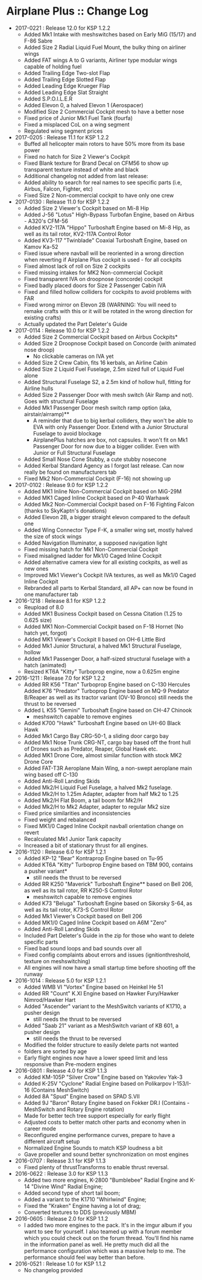 # Airplane Plus :: Change Log

* 2017-0221 : Release 12.0 for KSP 1.2.2
	- Added Mk1 Intake with meshswitches based on Early MiG (15/17) and F-86 Sabre
	- Added Size 2 Radial Liquid Fuel Mount, the bulky thing on airliner wings
	- Added FAT wings A to G variants, Airliner type modular wings capable of holding fuel
	- Added Trailing Edge Two-slot Flap
	- Added Trailing Edge Slotted Flap
	- Added Leading Edge Krueger Flap
	- Added Leading Edge Slat Straight
	- Added S.P.O.I.L.E.R
	- Added Elevon 0, a halved Elevon 1 (Aerospacer)
	- Modified Size 2 Commercial Cockpit mesh to have a better nose
	- Fixed price of Junior Mk1 Fuel Tank (fourfa)
	- Fixed a misplaced CoL on a wing segment
	- Regulated wing segment prices
* 2017-0205 : Release 11.1 for KSP 1.2.2
	- Buffed all helicopter main rotors to have 50% more from its base power
	- Fixed no hatch for Size 2 Viewer's Cockpit
	- Fixed Blank texture for Brand Decal on CFM56 to show up transparent texture instead of white and black
	- Additional changelog not added from last release:
	- Added ability to search for real names to see specific parts (i.e, Airbus, Falcon, Fighter, etc)
	- Fixed Size 2 Non-commercial cockpit to have only one crew
* 2017-0130 : Release 11.0 for KSP 1.2.2
	- Added Size 2 Viewer's Cockpit based on Mi-8 Hip
	- Added J-56 "Lotus" High-Bypass Turbofan Engine, based on Airbus 	- A320's CFM-56
	- Added KV2-117A "Hippo" Turboshaft Engine based on Mi-8 Hip, as well as its tail rotor, KV2-117A Control Rotor
	- Added KV3-117 "Twinblade" Coaxial Turboshaft Engine, based on Kamov Ka-52
	- Fixed issue where navball will be reoriented in a wrong direction when reverting if Airplane Plus cockpit is used - for all cockpits
	- Fixed almost lack of roll on Size 2 cockpits
	- Fixed missing intakes for MK2 Non-commercial Cockpit
	- Fixed transparent IVA on droopnose (concorde) cockpit
	- Fixed badly placed doors for Size 2 Passenger Cabin IVA
	- Fixed and filled hollow colliders for cockpits to avoid problems with FAR
	- Fixed wrong mirror on Elevon 2B (WARNING: You will need to remake crafts with this or it will be rotated in the wrong direction for existing crafts)
	- Actually updated the Part Deleter's Guide 
* 2017-0114 : Release 10.0 for KSP 1.2.2
	- Added Size 2 Commercial Cockpit based on Airbus Cockpits*
	- Added Size 2 Droopnose Cockpit based on Concorde (with animated nose droop)
		- No clickable cameras on IVA yet
	- Added Size 2 Crew Cabin, fits 16 kerbals, an Airline Cabin
	- Added Size 2 Liquid Fuel Fuselage, 2.5m sized full of Liquid Fuel alone
	- Added Structural Fuselage S2, a 2.5m kind of hollow hull, fitting for Airline hulls
	- Added Size 2 Passenger Door with mesh switch (Air Ramp and not). Goes with structural Fuselage
	- Added Mk1 Passenger Door mesh switch ramp option (aka, airstair/airramp)**
		- A reminder that due to big kerbal colliders, they won't be able to EVA with only Passenger Door. Extend with a Junior Structural Fuselage to avoid blockage
		- AirplanePlus hatches are box, not capsules. It won't fit on Mk1 Passenger Door for now due to a bigger collider. Even with Junior or Full Structural Fuselage
	- Added Small Nose Cone Stubby, a cute stubby nosecone
	- Added Kerbal Standard Agency as I forgot last release. Can now really be found on manufacturers tab
	- Fixed Mk2 Non-Commercial Cockpit (F-16) not showing up
* 2017-0102 : Release 9.0 for KSP 1.2.2
	- Added MK1 Inline Non-Commercial Cockpit based on MiG-29M
	- Added MK1 Caged Inline Cockpit based on P-40 Warhawk
	- Added Mk2 Non-Commercial Cockpit based on F-16 Fighting Falcon (thanks to SkyKaptn's donations)
	- Added Elevon 2B, a bigger straight elevon compared to the default one
	- Added Wing Connector Type F-K, a smaller wing set, mostly halved the size of stock wings
	- Added Navigation Illuminator, a supposed navigation light
	- Fixed missing hatch for Mk1 Non-Commercial Cockpit
	- Fixed misaligned ladder for Mk1/0 Caged Inline Cockpit
	- Added alternative camera view for all existing cockpits, as well as new ones
	- Improved Mk1 Viewer's Cockpit IVA textures, as well as Mk1/0 Caged Inline Cockpit
	- Rebranded all parts to Kerbal Standard, all AP+ can now be found in one manufacturer tab
* 2016-1218 : Release 8.1 for KSP 1.2.2
	- Reupload of 8.0
	- Added MK1 Business Cockpit based on Cessna Citation (1.25 to 0.625 size)
	- Added MK1 Non-Commercial Cockpit based on F-18 Hornet (No hatch yet, forgot)
	- Added MK1 Viewer's Cockpit II based on OH-6 Little Bird
	- Added Mk1 Junior Structural, a halved Mk1 Structural Fuselage, hollow
	- Added Mk1 Passenger Door, a half-sized structural fuselage with a hatch (animated)
	- Resized KT6A "Kitty" Turboprop engine, now a 0.625m engine
* 2016-1211 : Release 7.0 for KSP 1.2.2
	- Added RR K56 "Titan" Turboprop Engine based on C-130 Hercules
Added K76 "Predator" Turboprop Engine based on MQ-9 Predator B/Reaper as well as its tractor variant (OV-10 Bronco)
		still needs the thrust to be reversed
	- Added L K55 "Gemini" Turboshaft Engine based on CH-47 Chinook
		- meshswitch capable to remove engines
	- Added K700 "Hawk" Turboshaft Engine based on UH-60 Black Hawk
	- Added Mk1 Cargo Bay CRG-50-1, a sliding door cargo bay
	- Added Mk1 Nose Trunk CRG-NT, cargo bay based off the front hull of Drones such as Predator, Reaper, Global Hawk etc.
	- Added MK1 Drone Core, almost similar function with stock MK2 Drone Core
	- Added FAT-T3R Aeroplane Main Wing, a non-swept aeroplane main wing based off C-130
	- Added Anti-Roll Landing Skids
	- Added Mk2/H Liquid Fuel Fuselage, a halved Mk2 fuselage.
	- Added Mk2/H to 1.25m Adapter, adapter from half Mk2 to 1.25
	- Added Mk2/H Flat Boom, a tail boom for Mk2/H
	- Added Mk2/H to Mk2 Adapter, adapter to regular Mk2 size
	- Fixed price similarities and inconsistencies
	- Fixed weight and rebalanced
	- Fixed MK1/0 Caged Inline Cockpit navball orientation change on revert
	- Recalculated Mk1 Junior Tank capacity
	- Increased a bit of stationary thrust for all engines.
* 2016-1120 : Release 6.0 for KSP 1.2.1
	- Added KP-12 "Bear" Kontraprop Engine based on Tu-95
	- Added KT6A "Kitty" Turboprop Engine based on TBM 900, contains a pusher variant*
		- still needs the thrust to be reversed
	- Added RR K250 "Maverick" Turboshaft Engine** based on Bell 206, as well as its tail rotor, RR K250-S Control Rotor
		- meshswitch capable to remove engines
	- Added K73 "Beluga" Turboshaft Engine based on Sikorsky S-64, as well as its tail rotor, K73-S Control Rotor
	- Added Mk1 Viewer's Cockpit based on Bell 206
	- Added MK1/0 Caged Inline Cockpit based on A6M "Zero"
	- Added Anti-Roll Landing Skids
	- Included Part Deleter's Guide in the zip for those who want to delete specific parts
	- Fixed bad sound loops and bad sounds over all
	- Fixed config complaints about errors and issues (ignitionthreshold, texture on meshswitching)
	- All engines will now have a small startup time before shooting off the runway
* 2016-1014 : Release 5.0 for KSP 1.2.1
	- Added WMB VI "Vortex" Engine based on Heinkel He 51
	- Added RR "Count" K.XI Engine based on Hawker Fury/Hawker Nimrod/Hawker Hart
	- Added "Ascender" variant to the MeshSwitch variants of K1710, a pusher design
		- still needs the thrust to be reversed
	- Added "Saab 21" variant as a MeshSwitch variant of KB 601, a pusher design
		- still needs the thrust to be reversed
	- Modified the folder structure to easily delete parts not wanted
	- folders are sorted by age
	- Early flight engines now have a lower speed limit and less responsive than Pre-modern engines
* 2016-0801 : Release 4.0 for KSP 1.1.3
	- Added KM-105P "Silver Crow" Engine based on Yakovlev Yak-3
	- Added K-25V "Cyclone" Radial Engine based on Polikarpov I-153/I-16 (Contains MeshSwitch)
	- Added 8A "Spud" Engine based on SPAD S.VII
	- Added 9J "Baron" Rotary Engine based on Fokker DR.I (Contains 	- MeshSwitch and Rotary Engine rotation)
	- Made for better tech tree support especially for early flight
	- Adjusted costs to better match other parts and economy when in career mode
	- Reconfigured engine performance curves, prepare to have a different aircraft setup
	- Normalized Engine Sounds to match KSP loudness a bit
	- Gave propeller and sound better synchronization on most engines
* 2016-0707 : Release 3.1 for KSP 1.1.3
	- Fixed plenty of thrustTransforms to enable thrust reversal.
* 2016-0622 : Release 3.0 for KSP 1.1.3
	- Added two more engines, K-2800 "Bumblebee" Radial Engine and K-14 "Divine Wind" Radial Engine;
	- Added second type of short tail boom;
	- Added a variant to the K1710 "Whirlwind" Engine;
	- Fixed the "Kraken" Engine having a lot of drag;
	- Converted textures to DDS (previously MBM)
* 2016-0605 : Release 2.0 for KSP 1.1.2
	- I added two more engines to the pack. It's in the imgur album if you want to see for yourself. I also teamed up with a forum member which you could check out on the forum thread. You'll find his name in the information panel as well. He pretty much did all the performance configuration which was a massive help to me. The performance should feel way better than before.
* 2016-0521 : Release 1.0 for KSP 1.1.2
	- No changelog provided

